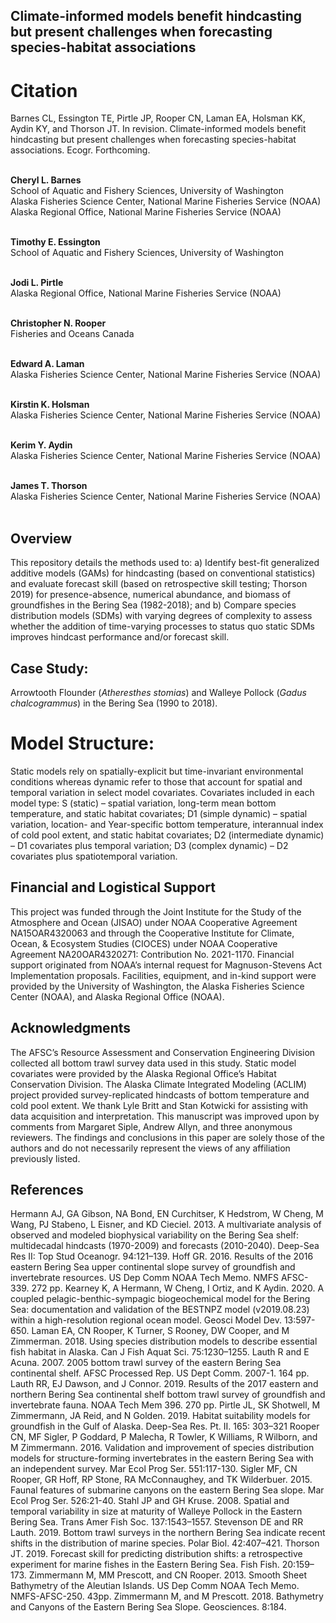 ## Climate-informed models benefit hindcasting but present challenges when forecasting species-habitat associations

# Citation
Barnes CL, Essington TE, Pirtle JP, Rooper CN, Laman EA, Holsman KK, Aydin KY, and Thorson JT. In revision. Climate-informed models benefit hindcasting but present challenges when forecasting species-habitat associations. Ecogr. Forthcoming. <br><br>

<b> Cheryl L. Barnes </b><br>
School of Aquatic and Fishery Sciences, University of Washington <br>
Alaska Fisheries Science Center, National Marine Fisheries Service (NOAA) <br>
Alaska Regional Office, National Marine Fisheries Service (NOAA) <br><br>

<b> Timothy E. Essington </b><br>
School of Aquatic and Fishery Sciences, University of Washington <br><br>

<b> Jodi L. Pirtle </b><br>
Alaska Regional Office, National Marine Fisheries Service (NOAA) <br><br>

<b> Christopher N. Rooper </b><br>
Fisheries and Oceans Canada <br><br>

<b> Edward A. Laman </b><br>
Alaska Fisheries Science Center, National Marine Fisheries Service (NOAA) <br><br>

<b> Kirstin K. Holsman </b><br>
Alaska Fisheries Science Center, National Marine Fisheries Service (NOAA) <br><br>

<b> Kerim Y. Aydin </b><br>
Alaska Fisheries Science Center, National Marine Fisheries Service (NOAA) <br><br>

<b> James T. Thorson </b><br>
Alaska Fisheries Science Center, National Marine Fisheries Service (NOAA) <br><br>

## Overview
This repository details the methods used to:
a) Identify best-fit generalized additive models (GAMs) for hindcasting (based on conventional statistics) and evaluate forecast skill (based on retrospective skill testing; Thorson 2019) for presence-absence, numerical abundance, and biomass of groundfishes in the Bering Sea (1982-2018); and
b) Compare species distribution models (SDMs) with varying degrees of complexity to assess whether the addition of time-varying processes to status quo static SDMs improves hindcast performance and/or forecast skill.

## Case Study:
Arrowtooth Flounder (<i>Atheresthes stomias</i>) and Walleye Pollock (<i>Gadus chalcogrammus</i>) in the Bering Sea (1990 to 2018). 

# Model Structure:
Static models rely on spatially-explicit but time-invariant environmental conditions whereas dynamic refer to those that account for spatial and temporal variation in select model covariates. Covariates included in each model type: S (static) – spatial variation, long-term mean bottom temperature, and static habitat covariates; D1 (simple dynamic) – spatial variation, location- and Year-specific bottom temperature, interannual index of cold pool extent, and static habitat covariates; D2 (intermediate dynamic) – D1 covariates plus temporal variation; D3 (complex dynamic) – D2 covariates plus spatiotemporal variation. 

## Financial and Logistical Support
This project was funded through the Joint Institute for the Study of the Atmosphere and Ocean (JISAO) under NOAA Cooperative Agreement NA15OAR4320063 and through the Cooperative Institute for Climate, Ocean, & Ecosystem Studies (CIOCES) under NOAA Cooperative Agreement NA20OAR4320271: Contribution No. 2021-1170. Financial support originated from NOAA’s internal request for Magnuson-Stevens Act Implementation proposals. Facilities, equipment, and in-kind support were provided by the University of Washington, the Alaska Fisheries Science Center (NOAA), and Alaska Regional Office (NOAA).

## Acknowledgments
The AFSC’s Resource Assessment and Conservation Engineering Division collected all bottom trawl survey data used in this study. Static model covariates were provided by the Alaska Regional Office’s Habitat Conservation Division. The Alaska Climate Integrated Modeling (ACLIM) project provided survey-replicated hindcasts of bottom temperature and cold pool extent. We thank Lyle Britt and Stan Kotwicki for assisting with data acquisition and interpretation. This manuscript was improved upon by comments from Margaret Siple, Andrew Allyn, and three anonymous reviewers. The findings and conclusions in this paper are solely those of the authors and do not necessarily represent the views of any affiliation previously listed.  <br>

## References
Hermann AJ, GA Gibson, NA Bond, EN Curchitser, K Hedstrom, W Cheng, M Wang, PJ Stabeno, L Eisner, and KD Cieciel. 2013. A multivariate analysis of observed and modeled biophysical variability on the Bering Sea shelf: multidecadal hindcasts (1970-2009) and forecasts (2010-2040). Deep-Sea Res II: Top Stud Oceanogr. 94:121–139.
Hoff GR. 2016. Results of the 2016 eastern Bering Sea upper continental slope survey of groundfish and invertebrate resources. US Dep Comm NOAA Tech Memo. NMFS AFSC-339. 272 pp.
Kearney K, A Hermann, W Cheng, I Ortiz, and K Aydin. 2020. A coupled pelagic-benthic-sympagic biogeochemical model for the Bering Sea: documentation and validation of the BESTNPZ model (v2019.08.23) within a high-resolution regional ocean model. Geosci Model Dev. 13:597-650.
Laman EA, CN Rooper, K Turner, S Rooney, DW Cooper, and M Zimmerman. 2018. Using species distribution models to describe essential fish habitat in Alaska. Can J Fish Aquat Sci. 75:1230–1255. 
Lauth R and E Acuna. 2007. 2005 bottom trawl survey of the eastern Bering Sea continental shelf. AFSC Processed Rep. US Dept Comm. 2007-1. 164 pp. 
Lauth RR, EJ Dawson, and J Connor. 2019. Results of the 2017 eastern and northern Bering Sea continental shelf bottom trawl survey of groundfish and invertebrate fauna. NOAA Tech Mem 396. 270 pp.
Pirtle JL, SK Shotwell, M Zimmermann, JA Reid, and N Golden. 2019. Habitat suitability models for groundfish in the Gulf of Alaska. Deep-Sea Res. Pt. II. 165: 303–321
Rooper CN, MF Sigler, P Goddard, P Malecha, R Towler, K Williams, R Wilborn, and M Zimmermann. 2016. Validation and improvement of species distribution models for structure-forming invertebrates in the eastern Bering Sea with an independent survey. Mar Ecol Prog Ser. 551:117-130.
Sigler MF, CN Rooper, GR Hoff, RP Stone, RA McConnaughey, and TK Wilderbuer. 2015. Faunal features of submarine canyons on the eastern Bering Sea slope. Mar Ecol Prog Ser. 526:21-40.
Stahl JP and GH Kruse. 2008. Spatial and temporal variability in size at maturity of Walleye Pollock in the Eastern Bering Sea. Trans Amer Fish Soc. 137:1543–1557.
Stevenson DE and RR Lauth. 2019. Bottom trawl surveys in the northern Bering Sea indicate recent shifts in the distribution of marine species. Polar Biol. 42:407–421.
Thorson JT. 2019. Forecast skill for predicting distribution shifts: a retrospective experiment for marine fishes in the Eastern Bering Sea. Fish Fish. 20:159–173.
Zimmermann M, MM Prescott, and CN Rooper. 2013. Smooth Sheet Bathymetry of the Aleutian Islands. US Dep Comm NOAA Tech Memo. NMFS-AFSC-250. 43pp.
Zimmermann M, and M Prescott. 2018. Bathymetry and Canyons of the Eastern Bering Sea Slope. Geosciences. 8:184.
